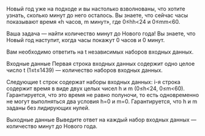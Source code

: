 Новый год уже на подходе и вы настолько взволнованы, что хотите узнать, сколько минут до него осталось. Вы знаете, что сейчас часы показывают время «h часов, m минут», где 0≤hh<24 и 0≤mm<60.

Ваша задача — найти количество минут до Нового года! Вы знаете, что Новый год наступит, когда часы покажут 0 часов и 0 минут.

Вам необходимо ответить на t независимых наборов входных данных.

Входные данные
Первая строка входных данных содержит одно целое число t (1≤t≤1439) — количество наборов входных данных.

Следующие t строк содержат наборы входных данных: i-я строка содержит время в виде двух целых чисел h и m (0≤h<24, 0≤m<60). Гарантируется, что это время не равно полуночи, то есть одновременно не могут выполняться два условия h=0 и m=0. Гарантируется, что h и m заданы без лидирующих нулей.

Выходные данные
Выведите ответ на каждый набор входных данных — количество минут до Нового года.